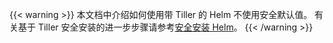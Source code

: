 ---
---
{{< warning >}}
本文档中介绍如何使用带 Tiller 的 Helm 不使用安全默认值。
有关基于 Tiller 安全安装的进一步步骤请参考[安全安装 Helm](https://helm.sh/docs/intro/install/)。
{{< /warning >}}